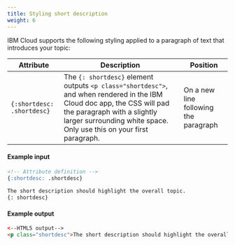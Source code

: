 ```yaml
---
title: Styling short description
weight: 6
---
```


IBM Cloud supports the following styling applied to a paragraph of text that introduces your topic:

| Attribute | Description | Position |
|-----------|-------------|----------|
| `{:shortdesc: .shortdesc}` |  The `{: shortdesc}` element outputs `<p class="shortdesc">`, and when rendered in the IBM Cloud doc app, the CSS will pad the paragraph with a slightly larger surrounding white space. Only use this on your first paragraph. | On a new line following the paragraph |

#### Example input

```markdown
<!-- Attribute definition --> 
{:shortdesc: .shortdesc}
   
The short description should highlight the overall topic.
{: shortdesc}

```   

#### Example output

```html
<--HTML5 output-->
<p class="shortdesc">The short description should highlight the overall topic.</p>

```